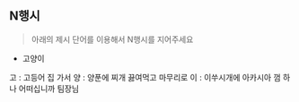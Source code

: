 ## N행시

> 아래의 제시 단어를 이용해서 N행시를 지어주세요

- 고양이

고 : 고등어 집 가서
양 : 양푼에 찌개 끓여먹고 마무리로
이 : 이쑤시개에 아카시아 껌 하나 어떠십니까 팀장님
